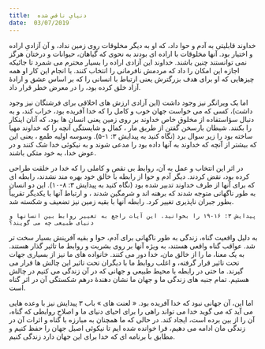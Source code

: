 ```yaml
---
title:  دنیایِ ناقص شده
date:  03/07/2019
---
```


خداوند قابلیتی به آدم و حوا داد، که او به دیگر مخلوقات روی زمین نداد، و آن آزادیِ اراده و اختیار بود. آنها مخلوقات با اراده ای بودند به نحوی که گیاهان، حیوانات و درختان هرگز نمی توانستند چنین باشند. خداوند این آزادی اراده را بسیار محترم می شمرد تا جائیکه اجازه این امکان را داد که مردمش نافرمانی را انتخاب کنند. با انجام این کار او همه چیزهایی که او برای هدف بزرگترش یعنی ارتباط با انسانی را که بر اساس عشق و ارادهٔ آزاد خلق کرده بود، را در معرض خطر قرار داد.

اما یک ویرانگر نیز وجود داشت (این آزادی ارزش های اخلاقی برای فرشتگان نیز وجود داشت)، کسی که می خواست جهان خوب و کامل را که خدا آفریده بود، خراب کند، و به دنبال سؤاستفاده از مخلوق خاص خداوند بر روی زمین یعنی انسان ها بود، که آنان اینکار را بکنند. شیطان بارسخن گفتن از طریق مار ، کمال و شایستگی آنچه را که خداوند مهیا ساخته بود را زیر سوال برد (نگاه کنید به پیدایش ۳: ۱-۵). وسوسه اولیه طمع ، یعنی این که بیشتر از آنچه که خداوند به آنها داده بود را مدعی شوند و به نیکوئی خدا شک کنند و در عوض خدا، به خود متکی باشند.

در اثر این انتخاب و عمل به آن، روابط بی نقص و کاملی را که خدا در خلقت طراحی کرده بود، نقض کردند. دیگر آدم و حوا از رابطه با خالق خود بهره مند نشدند، رابطه ای که برای آنها از طرف خداوند تدبیر شده بود (نگاه کنید به پیدایش ۳: ۸-۱۰). این دو انسان به طور ناگهانی متوجه شدند که برهنه اند و شرمگین شدند ، و ارتباط آنها با یکدیگر تقریباً بطور جبران ناپذیری تغییر کرد. رابطه آنها با بقیه زمین نیز تضعیف و شکسته شد.

`پیدایش ۳: ۱۶-۱۹ را بخوانید. این آیات راجع به تغییر روابط بین انسانها و دنیای طبیعی چه می گویند؟`

به دلیل واقعیت گناه، زندگی به طور ناگهانی برای آدم، حوا و بقیه آفرینش بسیار سخت تر شد. عواقب گناه واقعی هستند، به ویژه آنها بر روی بشریت و روابط ما تاثیر گذار هستند. به یک معنا، ما را از خالق مان، خدا دور می کنند. خانواده های ما نیز از بسیاری جهات تحت تاثیر قرار گرفته، و اغلب روابط ما با دیگران تحت تاثیر این چالش ها قرار می گیرند. ما حتی در رابطه با محیط طبیعی و جهانی که در آن زندگی می کنیم در چالش هستیم. تمام جنبه های زندگی ما و جهان ما نشان دهندهٔ درهم شکستگی آن در اثر گناه است.

اما این، آن جهانی نبود که خدا آفریده بود. « لعنت های » باب ٣ پیدایش نیز با وعده هایی می آید که می گوید خدا می تواند راهی را برای احیای دنیای ما و اصلاح روابطی که گناه، آن را از بین برده است، ایجاد کند. در حالی که ما همچنان به مبارزه با گناه و اثرات آن در زندگی مان ادامه می دهیم، فرا خوانده شده ایم تا نیکوئی اصیل جهان را حفظ کنیم و مطابق با برنامه ای که خدا برای این جهان دارد زندگی کنیم.